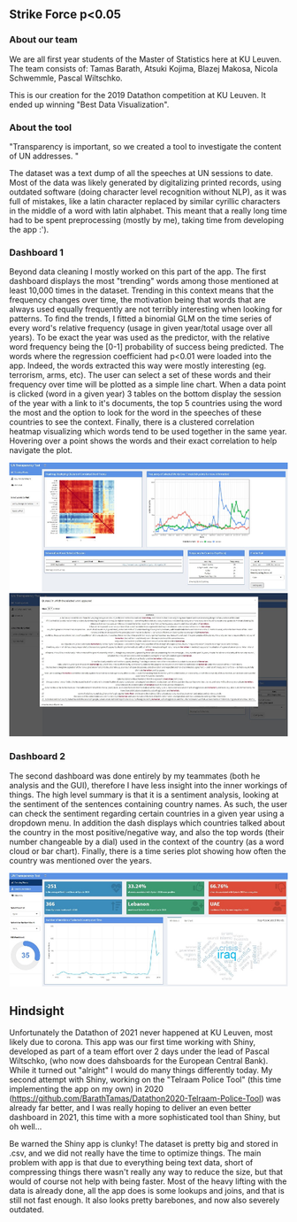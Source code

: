 ## Strike Force p<0.05
### About our team

We are all first year students of the Master of Statistics here at KU Leuven. The team consists of: Tamas Barath, Atsuki Kojima, Blazej Makosa, Nicola Schwemmle, Pascal Wiltschko.


This is our creation for the 2019 Datathon competition at KU Leuven. It ended up winning "Best Data Visualization".


### About the tool

"Transparency is important, so we created a tool to investigate the content of UN addresses. "

The dataset was a text dump of all the speeches at UN sessions to date. Most of the data was likely generated by digitalizing printed records, using outdated software (doing character level recognition without NLP), as it was full of mistakes, like a latin character replaced by similar cyrillic characters in the middle of a word with latin alphabet. This meant that a really long time had to be spent preprocessing (mostly by me), taking time from developing the app :').
### Dashboard 1
Beyond data cleaning I mostly worked on this part of the app. The first dashboard displays the most "trending" words among those mentioned at least 10,000 times in the dataset. Trending in this context means that the frequency changes over time, the motivation being that words that are always used equally frequently are not terribly interesting when looking for patterns. To find the trends, I fitted a binomial GLM on the time series of every word's relative frequency (usage in given year/total usage over all years). To be exact the year was used as the predictor, with the relative word frequency being the [0-1] probability of success being predicted. The words where the regression coefficient had p<0.01 were loaded into the app. Indeed, the words extracted this way were mostly interesting (eg. terrorism, arms, etc). The user can select a set of these words and their frequency over time will be plotted as a simple line chart. When a data point is clicked (word in a given year) 3 tables on the bottom display the session of the year with a link to it's documents, the top 5 countries using the word the most and the option to look for the word in the speeches of these countries to see the context. Finally, there is a clustered correlation heatmap visualizing which words tend to be used together in the same year. Hovering over a point shows the words and their exact correlation to help navigate the plot.

![Alt text](https://github.com/BarathTamas/datathon2019/blob/master/dash1.JPG "Dash1")
![Alt text](https://github.com/BarathTamas/datathon2019/blob/master/findquote.JPG "Quotes")

### Dashboard 2
The second dashboard was done entirely by my teammates (both he analysis and the GUI), therefore I have less insight into the inner workings of things. The high level summary is that it is a sentiment analysis, looking at the sentiment of the sentences containing country names. As such, the user can check the sentiment regarding certain countries in a given year using a dropdown menu. In addition the dash displays which countries talked about the country in the most positive/negative way, and also the top words (their number changeable by a dial) used in the context of the country (as a word cloud or bar chart). Finally, there is a time series plot showing how often the country was mentioned over the years.

![Alt text](https://github.com/BarathTamas/datathon2019/blob/master/dash2.JPG "Dash2")

## Hindsight
Unfortunately the Datathon of 2021 never happened at KU Leuven, most likely due to corona. This app was our first time working with Shiny, developed as part of a team effort over 2 days under the lead of Pascal Wiltschko, (who now does dahsboards for the European Central Bank). While it turned out "alright" I would do many things differently today. My second attempt with Shiny, working on the "Telraam Police Tool" (this time implementing the app on my own) in 2020 (https://github.com/BarathTamas/Datathon2020-Telraam-Police-Tool) was already far better, and I was really hoping to deliver an even better dashboard in 2021, this time with a more sophisticated tool than Shiny, but oh well...

Be warned the Shiny app is clunky! The dataset is pretty big and stored in .csv, and we did not really have the time to optimize things. 
The main problem with app is that due to everything being text data, short of compressing things there wasn't really any way to reduce the size, but that would of course not help with being faster. Most of the heavy lifting with the data is already done, all the app does is some lookups and joins, and that is still not fast enough. It also looks pretty barebones, and now also severely outdated.
